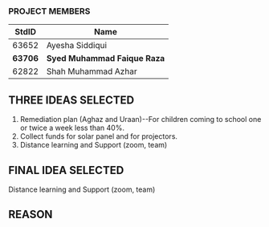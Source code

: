 ### PROJECT MEMBERS
StdID | Name
------------ | -------------
63652 | Ayesha Siddiqui
**63706** | **Syed Muhammad Faique Raza** <!--this is the group leader in bold-->
62822 | Shah Muhammad Azhar

## THREE IDEAS SELECTED
1.	Remediation plan (Aghaz and Uraan)--For children coming to school one or twice a week less than 40%.
2.	Collect funds for solar panel and for projectors.
3.	Distance learning and Support (zoom, team)

## FINAL IDEA SELECTED
Distance learning and Support (zoom, team)

## REASON
